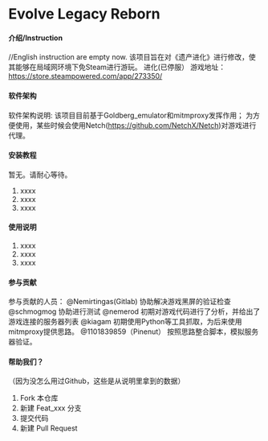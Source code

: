 # Evolve Legacy Reborn

#### 介绍/Instruction
//English instruction are empty now.
该项目旨在对《遗产进化》进行修改，使其能够在局域网环境下免Steam进行游玩。
进化(已停服） 游戏地址：https://store.steampowered.com/app/273350/


#### 软件架构
软件架构说明:
该项目目前基于Goldberg_emulator和mitmproxy发挥作用；
为方便使用，某些时候会使用Netch(https://github.com/NetchX/Netch)对游戏进行代理。

#### 安装教程

暂无。请耐心等待。
1.  xxxx
2.  xxxx
3.  xxxx

#### 使用说明

1.  xxxx
2.  xxxx
3.  xxxx

#### 参与贡献

参与贡献的人员：
@Nemirtingas(Gitlab) 协助解决游戏黑屏的验证检查
@schmogmog 协助进行测试
@nemerod 初期对游戏代码进行了分析，并给出了游戏连接的服务器列表
@kiagam 初期使用Python等工具抓取，为后来使用mitmproxy提供思路。
@1101839859（Pinenut） 按照思路整合脚本，模拟服务器验证。

#### 帮助我们？

（因为没怎么用过Github，这些是从说明里拿到的数据）
1.  Fork 本仓库
2.  新建 Feat_xxx 分支
3.  提交代码
4.  新建 Pull Request

